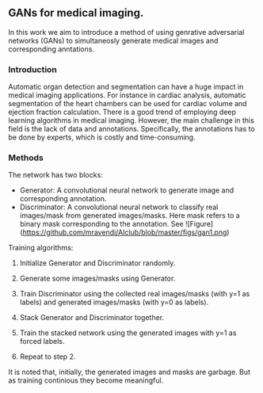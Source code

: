 
## GANs for medical imaging.

In this work we aim to introduce a method of using genrative adversarial networks (GANs) to simultaneosly generate medical images and corresponding anntations.

### Introduction
Automatic organ detection and segmentation can have a huge impact in medical imaging applications. For instance in cardiac analysis, automatic segmentation of the heart chambers can be used for cardiac volume and ejection fraction calculation. There is a good trend of employing deep learning algorithms in medical imaging. However, the main challenge in this field is the lack of data and annotations. Specifically, the annotations has to be done by experts, which is costly and time-consuming. 

### Methods
The network has two blocks: 
* Generator: A convolutional neural network to generate image and corresponding annotation.  
* Discriminator: A convolutional neural network to classify real images/mask from generated images/masks.
Here mask refers to a binary mask corresponding to the annotation. See ![Figure] (https://github.com/mravendi/AIclub/blob/master/figs/gan1.png)

Training algorithms:
1. Initialize Generator and Discriminator randomly.

2. Generate some images/masks using Generator.

3. Train Discriminator using the collected real images/masks (with y=1 as labels) and generated images/masks (with y=0 as labels).

4. Stack Generator and Discriminator together.

5. Train the stacked network using the generated images with y=1 as forced labels. 

6. Repeat to step 2.

It is noted that, initially, the generated images and masks are garbage. But as training continious they become meaningful. 





